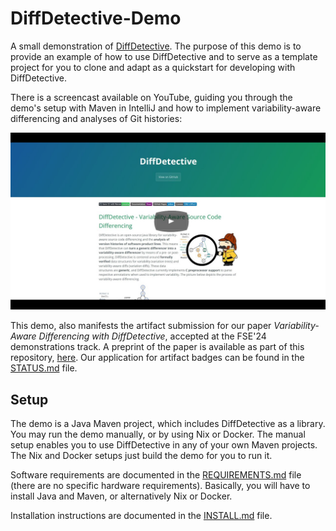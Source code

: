 # DiffDetective-Demo

A small demonstration of [DiffDetective](https://github.com/VariantSync/DiffDetective).
The purpose of this demo is to provide an example of how to use DiffDetective and to serve as a template project for you to clone and adapt as a quickstart for developing with DiffDetective.

There is a screencast available on YouTube, guiding you through the demo's setup with Maven in IntelliJ and how to implement variability-aware differencing and analyses of Git histories:

[![DiffDetective Demonstration](docs/yt_thumbnail.png)](https://www.youtube.com/watch?v=q6ight5EDQY)

This demo, also manifests the artifact submission for our paper _Variability-Aware Differencing with DiffDetective_, accepted at the FSE'24 demonstrations track.
A preprint of the paper is available as part of this repository, [here](Variability-Aware%20Differencing%20with%20DiffDetective.pdf).
Our application for artifact badges can be found in the [STATUS.md](STATUS.md) file.

## Setup

The demo is a Java Maven project, which includes DiffDetective as a library.
You may run the demo manually, or by using Nix or Docker.
The manual setup enables you to use DiffDetective in any of your own Maven projects.
The Nix and Docker setups just build the demo for you to run it.

Software requirements are documented in the [REQUIREMENTS.md](REQUIREMENTS.md) file (there are no specific hardware requirements).
Basically, you will have to install Java and Maven, or alternatively Nix or Docker.

Installation instructions are documented in the [INSTALL.md](INSTALL.md) file.

